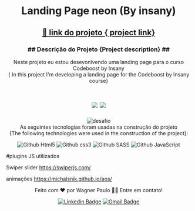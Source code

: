
<h1 align="center">Landing Page neon (By insany)</h1>

<h2 align="center">
    <a href="https://wagstalos.github.io/lp-neon/">🔗 link  do projeto {
project link}</a>
</h2>

<h3 align="center">## Descrição do Projeto {Project description} ##</h3>


<p align="center"> Neste projeto eu estou desevonlvendo uma landing page para o curso Codeboost by Insany <br> {
In this project I'm developing a landing page for the Codeboost by Insany course}</p>

<h1 align="center">
<img src="https://img.shields.io/static/v1?label=Site&message=HTML/SASS/JS&color=3498db&style=for-the-badge&logo="/>
<img src="https://img.shields.io/static/v1?label=Status&message=Progess&color=F1C40F&style=for-the-badge&logo="/>
</h1>

<div  align="center" >
       <img src="https://github.com/wagstalos/lp-neon/blob/master/img/mockup-02.png" alt="desafio">
</div>

<div  align="center" > 
As seguintes tecnologias foram usadas na construção do projeto <br> {The following technologies were used in the construction of the project}:

![Github Html5](https://img.shields.io/badge/HTML5-E34F26?style=for-the-badge&logo=html5&logoColor=white)
![Github css3](https://img.shields.io/badge/CSS3-1572B6?style=for-the-badge&logo=css3&logoColor=white)
![Github SASS](https://img.shields.io/badge/SASS-CF649A?style=for-the-badge&logo=sass&logoColor=white)
![Github JavaScript](https://img.shields.io/badge/JavaScript-F7DF1E?style=for-the-badge&logo=javascript&logoColor=black)

</div>


#plugins JS utilizados

Swiper slider
https://swiperjs.com/

animações
 https://michalsnik.github.io/aos/


<div  align="center" > 
    Feito com ❤️ por Wagner Paulo 👋🏽
Entre em contato!

[![Linkedin Badge](https://img.shields.io/badge/-Wagner-blue?style=flat-square&logo=Linkedin&logoColor=white&link=https://www.linkedin.com/in/wagner-silva-6a163555/)](https://www.linkedin.com/in/wagner-silva-6a163555/)
[![Gmail Badge](https://img.shields.io/badge/-wagstalos@gmail.com-c14438?style=flat-square&logo=Gmail&logoColor=white&link=mailto:wagstalos@gmail.com)](mailto:wagstalos@gmail.com)
</div>




